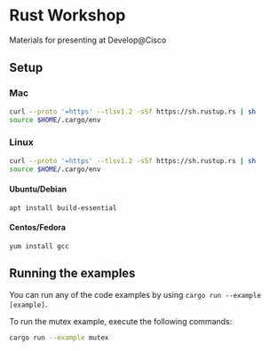 # Rust Workshop

Materials for presenting at Develop@Cisco

## Setup

### Mac

```bash
curl --proto '=https' --tlsv1.2 -sSf https://sh.rustup.rs | sh
source $HOME/.cargo/env
```

### Linux

```bash
curl --proto '=https' --tlsv1.2 -sSf https://sh.rustup.rs | sh
source $HOME/.cargo/env
```

#### Ubuntu/Debian

```
apt install build-essential
```

#### Centos/Fedora

```
yum install gcc
```

## Running the examples

You can run any of the code examples by using `cargo run --example [example]`.

To run the mutex example, execute the following commands:

```bash
cargo run --example mutex
```
